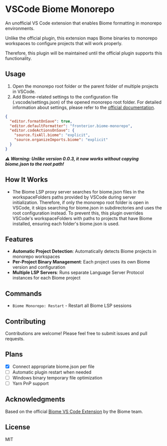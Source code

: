 # VSCode Biome Monorepo

An unofficial VS Code extension that enables Biome formatting in monorepo environments.

Unlike the official plugin, this extension maps Biome binaries to monorepo workspaces to configure projects that will work properly.

Therefore, this plugin will be maintained until the official plugin supports this functionality.

## Usage

1. Open the monorepo root folder or the parent folder of multiple projects in VSCode.
2. Add Biome-related settings to the configuration file (.vscode/settings.json) of the opened monorepo root folder. For detailed information about settings, please refer to the [official documentation](https://biomejs.dev/reference/vscode).

```json
{
  "editor.formatOnSave": true,
  "editor.defaultFormatter": "fronterior.biome-monorepo",
  "editor.codeActionsOnSave": {
    "source.fixAll.biome": "explicit",
    "source.organizeImports.biome": "explicit"
  }
}
```

**_⚠️ Warning: Unlike version 0.0.3, it now works without copying biome.json to the root path!_**

## How It Works

- The Biome LSP proxy server searches for biome.json files in the workspaceFolders paths provided by VSCode during server initialization. Therefore, if only the monorepo root folder is open in VSCode, it skips searching for biome.json in subdirectories and uses the root configuration instead. To prevent this, this plugin overrides VSCode's workspaceFolders with paths to projects that have Biome installed, ensuring each folder's biome.json is used.

## Features

- **Automatic Project Detection**: Automatically detects Biome projects in monorepo workspaces
- **Per-Project Binary Management**: Each project uses its own Biome version and configuration
- **Multiple LSP Servers**: Runs separate Language Server Protocol instances for each Biome project

## Commands

- `Biome Monorepo: Restart` - Restart all Biome LSP sessions

## Contributing

Contributions are welcome! Please feel free to submit issues and pull requests.

## Plans

- [x] Connect appropriate biome.json per file
- [ ] Automatic plugin restart when needed
- [ ] Windows binary temporary file optimization
- [ ] Yarn PnP support

## Acknowledgments

Based on the official [Biome VS Code Extension](https://github.com/biomejs/biome-vscode) by the Biome team.

## License

MIT
